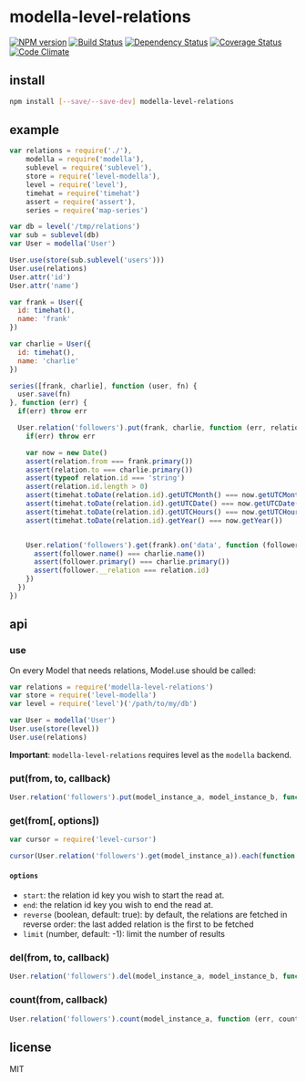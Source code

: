 # modella-level-relations

[![NPM version](https://badge.fury.io/js/modella-level-relations.png)](http://badge.fury.io/js/modella-level-relations)
[![Build Status](https://secure.travis-ci.org/ramitos/modella-level-relations.png)](http://travis-ci.org/ramitos/modella-level-relations)
[![Dependency Status](https://gemnasium.com/ramitos/modella-level-relations.png)](https://gemnasium.com/ramitos/modella-level-relations)
[![Coverage Status](https://coveralls.io/repos/ramitos/modella-level-relations/badge.png?branch=master)](https://coveralls.io/r/ramitos/modella-level-relations?branch=master)
[![Code Climate](https://codeclimate.com/github/ramitos/modella-level-relations.png)](https://codeclimate.com/github/ramitos/modella-level-relations)

## install

```bash
npm install [--save/--save-dev] modella-level-relations
```

## example

```js
var relations = require('./'),
    modella = require('modella'),
    sublevel = require('sublevel'),
    store = require('level-modella'),
    level = require('level'),
    timehat = require('timehat')
    assert = require('assert'),
    series = require('map-series')

var db = level('/tmp/relations')
var sub = sublevel(db)
var User = modella('User')

User.use(store(sub.sublevel('users')))
User.use(relations)
User.attr('id')
User.attr('name')

var frank = User({
  id: timehat(),
  name: 'frank'
})

var charlie = User({
  id: timehat(),
  name: 'charlie'
})

series([frank, charlie], function (user, fn) {
  user.save(fn)
}, function (err) {
  if(err) throw err

  User.relation('followers').put(frank, charlie, function (err, relation) {
    if(err) throw err

    var now = new Date()
    assert(relation.from === frank.primary())
    assert(relation.to === charlie.primary())
    assert(typeof relation.id === 'string')
    assert(relation.id.length > 0)
    assert(timehat.toDate(relation.id).getUTCMonth() === now.getUTCMonth())
    assert(timehat.toDate(relation.id).getUTCDate() === now.getUTCDate())
    assert(timehat.toDate(relation.id).getUTCHours() === now.getUTCHours())
    assert(timehat.toDate(relation.id).getYear() === now.getYear())


    User.relation('followers').get(frank).on('data', function (follower) {
      assert(follower.name() === charlie.name())
      assert(follower.primary() === charlie.primary())
      assert(follower.__relation === relation.id)
    })
  })
})
```

## api

### use

On every Model that needs relations, Model.use should be called:

```js
var relations = require('modella-level-relations')
var store = require('level-modella')
var level = require('level')('/path/to/my/db')

var User = modella('User')
User.use(store(level))
User.use(relations)
```

**Important**: `modella-level-relations` requires level as the `modella` backend.

### put(from, to, callback)

```js
User.relation('followers').put(model_instance_a, model_instance_b, function (err, relation) {})
```

### get(from[, options])

```js
var cursor = require('level-cursor')

cursor(User.relation('followers').get(model_instance_a)).each(function (follower) {}, function (err) {})
```

#### `options`

 * `start`: the relation id key you wish to start the read at.
 * `end`: the relation id key you wish to end the read at.
 * `reverse` (boolean, default: true): by default, the relations are fetched in reverse order: the last added relation is the first to be fetched
 * `limit` (number, default: -1): limit the number of results

### del(from, to, callback)

```js
User.relation('followers').del(model_instance_a, model_instance_b, function (err) {})
```

### count(from, callback)

```js
User.relation('followers').count(model_instance_a, function (err, count) {})
```

## license

MIT
